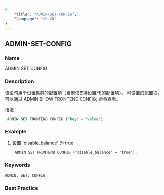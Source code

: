 ```yaml
---
{
    "title": "ADMIN-SET-CONFIG",
    "language": "zh-CN"
}
---
```


<!--
Licensed to the Apache Software Foundation (ASF) under one
or more contributor license agreements.  See the NOTICE file
distributed with this work for additional information
regarding copyright ownership.  The ASF licenses this file
to you under the Apache License, Version 2.0 (the
"License"); you may not use this file except in compliance
with the License.  You may obtain a copy of the License at

  http://www.apache.org/licenses/LICENSE-2.0

Unless required by applicable law or agreed to in writing,
software distributed under the License is distributed on an
"AS IS" BASIS, WITHOUT WARRANTIES OR CONDITIONS OF ANY
KIND, either express or implied.  See the License for the
specific language governing permissions and limitations
under the License.
-->

## ADMIN-SET-CONFIG

### Name

ADMIN SET CONFIG

### Description

该语句用于设置集群的配置项（当前仅支持设置FE的配置项）。
可设置的配置项，可以通过 ADMIN SHOW FRONTEND CONFIG; 命令查看。

语法：

```sql
 ADMIN SET FRONTEND CONFIG ("key" = "value");
```

### Example

1. 设置 'disable_balance' 为 true

        ADMIN SET FRONTEND CONFIG ("disable_balance" = "true");

### Keywords

    ADMIN, SET, CONFIG

### Best Practice

